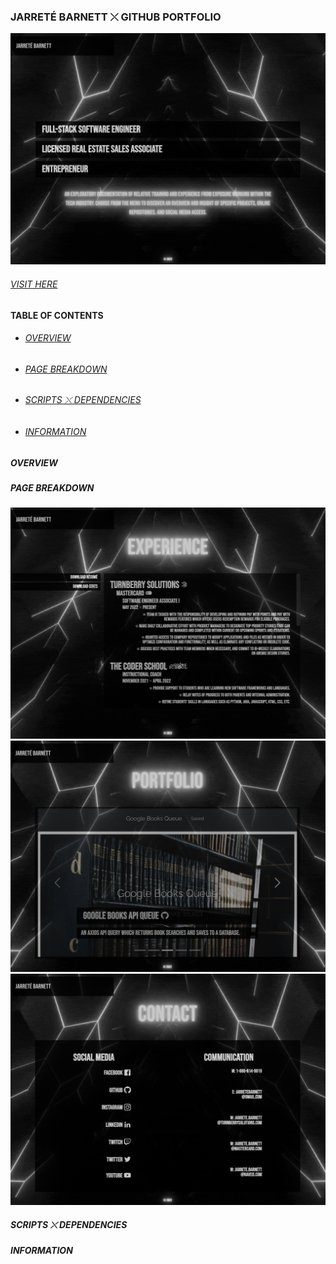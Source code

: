 ### JARRETÉ BARNETT ⤬ GITHUB PORTFOLIO

![Welcome Page](src/assets/img/portfoliowelcome.png)

###### <a href="https://jarretebarnett.github.io">VISIT HERE</a>
#### TABLE OF CONTENTS
* ###### [OVERVIEW](#overview)
* ###### [PAGE BREAKDOWN](#page-breakdown)
* ###### [SCRIPTS ⤬ DEPENDENCIES](#scripts-⤬-dependencies)
* ###### [INFORMATION](#information)

##### OVERVIEW
##### PAGE BREAKDOWN

![Experience Page](src/assets/img/portfolioexperience.png)
![Title Page](src/assets/img/portfoliotitular.png)
![Contact Page](src/assets//img//portfoliocontact.png)
##### SCRIPTS ⤬ DEPENDENCIES
##### INFORMATION